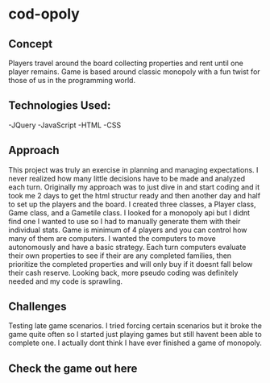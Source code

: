 # cod-opoly

## Concept

Players travel around the board collecting properties and rent until one player remains.  Game is based around classic monopoly with a fun twist for those of us in the programming world.

## Technologies Used:
  -JQuery
  -JavaScript
  -HTML
  -CSS

## Approach

This project was truly an exercise in planning and managing expectations.  I never realized how many little decisions have to be made and analyzed each turn.  Originally my approach was to just dive in and start coding and it took me 2 days to get the html structur ready and then another day and half to set up the players and the board.  I created three classes, a Player class, Game class, and a Gametile class.  I looked for a monopoly api but I didnt find one I wanted to use so I had to manually generate them with their individual stats.  Game is minimum of 4 players and you can control how many of them are computers. I wanted the computers to move autonomously and have a basic strategy.  Each turn computers evaluate their own properties to see if their are any completed families, then prioritize the completed properties and will only buy if it doesnt fall below their cash reserve. Looking back, more pseudo coding was definitely needed and my code is sprawling.

## Challenges

Testing late game scenarios.  I tried forcing certain scenarios but it broke the game quite often so I started just playing games but still havent been able to complete one.  I actually dont think I have ever finished a game of monopoly.

## Check the game out here
